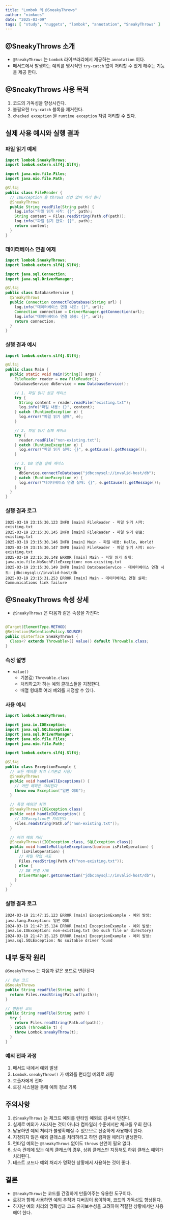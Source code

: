 ```yaml
---
title: "Lombok 의 @SneakyThrows"
author: "nimkoes"
date: "2025-03-09"
tags: [ "study", "nuggets", "lombok", "annotation", "SneakyThrows" ]
---
```


## @SneakyThrows 소개

- `@SneakyThrows` 는 `Lombok` 라이브러리에서 제공하는 `annotation` 이다.
- 메서드에서 발생하는 예외를 명시적인 `try-catch` 없이 처리할 수 있게 해주는 기능을 제공 한다.

## @SneakyThrows 사용 목적

1. 코드의 가독성을 향상시킨다.
2. 불필요한 `try-catch` 블록을 제거한다.
3. `checked exception` 을 `runtime exception` 처럼 처리할 수 있다.

## 실제 사용 예시와 실행 결과

### 파일 읽기 예제

```java
import lombok.SneakyThrows;
import lombok.extern.slf4j.Slf4j;

import java.nio.file.Files;
import java.nio.file.Path;

@Slf4j
public class FileReader {
  // IOException 을 throws 선언 없이 처리 한다
  @SneakyThrows
  public String readFile(String path) {
    log.info("파일 읽기 시작: {}", path);
    String content = Files.readString(Path.of(path));
    log.info("파일 읽기 완료: {}", path);
    return content;
  }
}
```

### 데이터베이스 연결 예제

```java
import lombok.SneakyThrows;
import lombok.extern.slf4j.Slf4j;

import java.sql.Connection;
import java.sql.DriverManager;

@Slf4j
public class DatabaseService {
  @SneakyThrows
  public Connection connectToDatabase(String url) {
    log.info("데이터베이스 연결 시도: {}", url);
    Connection connection = DriverManager.getConnection(url);
    log.info("데이터베이스 연결 성공: {}", url);
    return connection;
  }
}
```

### 실행 결과 예시

```java
import lombok.extern.slf4j.Slf4j;

@Slf4j
public class Main {
  public static void main(String[] args) {
    FileReader reader = new FileReader();
    DatabaseService dbService = new DatabaseService();

    // 1. 파일 읽기 성공 케이스
    try {
      String content = reader.readFile("existing.txt");
      log.info("파일 내용: {}", content);
    } catch (RuntimeException e) {
      log.error("파일 읽기 실패", e);
    }

    // 2. 파일 읽기 실패 케이스
    try {
      reader.readFile("non-existing.txt");
    } catch (RuntimeException e) {
      log.error("파일 읽기 실패: {}", e.getCause().getMessage());
    }

    // 3. DB 연결 실패 케이스
    try {
      dbService.connectToDatabase("jdbc:mysql://invalid-host/db");
    } catch (RuntimeException e) {
      log.error("데이터베이스 연결 실패: {}", e.getCause().getMessage());
    }
  }
}
```

### 실행 결과 로그

```shell
2025-03-19 23:15:30.123 INFO [main] FileReader - 파일 읽기 시작: existing.txt
2025-03-19 23:15:30.145 INFO [main] FileReader - 파일 읽기 완료: existing.txt
2025-03-19 23:15:30.146 INFO [main] Main - 파일 내용: Hello, World!
2025-03-19 23:15:30.147 INFO [main] FileReader - 파일 읽기 시작: non-existing.txt
2025-03-19 23:15:30.148 ERROR [main] Main - 파일 읽기 실패: java.nio.file.NoSuchFileException: non-existing.txt
2025-03-19 23:15:30.149 INFO [main] DatabaseService - 데이터베이스 연결 시도: jdbc:mysql://invalid-host/db
2025-03-19 23:15:31.253 ERROR [main] Main - 데이터베이스 연결 실패: Communications link failure
```

## @SneakyThrows 속성 상세

- `@SneakyThrows` 은 다음과 같은 속성을 가진다:

```java

@Target(ElementType.METHOD)
@Retention(RetentionPolicy.SOURCE)
public @interface SneakyThrows {
  Class<? extends Throwable>[] value() default Throwable.class;
}
```

### 속성 설명

- `value()`
  - 기본값: `Throwable.class`
  - 처리하고자 하는 예외 클래스들을 지정한다.
  - 배열 형태로 여러 예외를 지정할 수 있다.

### 사용 예시

```java
import lombok.SneakyThrows;

import java.io.IOException;
import java.sql.SQLException;
import java.sql.DriverManager;
import java.nio.file.Files;
import java.nio.file.Path;

import lombok.extern.slf4j.Slf4j;

@Slf4j
public class ExceptionExample {
  // 모든 예외를 처리 (기본값 사용)
  @SneakyThrows
  public void handleAllExceptions() {
    // 어떤 예외든 처리된다
    throw new Exception("일반 예외");
  }

  // 특정 예외만 처리
  @SneakyThrows(IOException.class)
  public void handleIOException() {
    // IOException만 처리된다
    Files.readString(Path.of("non-existing.txt"));
  }

  // 여러 예외 처리
  @SneakyThrows({IOException.class, SQLException.class})
  public void handleMultipleExceptions(boolean isFileOperation) {
    if (isFileOperation) {
      // 파일 작업 시도
      Files.readString(Path.of("non-existing.txt"));
    } else {
      // DB 연결 시도
      DriverManager.getConnection("jdbc:mysql://invalid-host/db");
    }
  }
}
```

### 실행 결과 로그

```shell
2024-03-19 21:47:15.123 ERROR [main] ExceptionExample - 예외 발생: java.lang.Exception: 일반 예외
2024-03-19 21:47:15.124 ERROR [main] ExceptionExample - 예외 발생: java.io.IOException: non-existing.txt (No such file or directory)
2024-03-19 21:47:15.125 ERROR [main] ExceptionExample - 예외 발생: java.sql.SQLException: No suitable driver found
```

## 내부 동작 원리

`@SneakyThrows` 는 다음과 같은 코드로 변환된다

```java
// 원본 코드
@SneakyThrows
public String readFile(String path) {
  return Files.readString(Path.of(path));
}

// 변환된 코드
public String readFile(String path) {
  try {
    return Files.readString(Path.of(path));
  } catch (Throwable t) {
    throw Lombok.sneakyThrow(t);
  }
}
```

### 예외 전파 과정

1. 메서드 내에서 예외 발생
2. `Lombok.sneakyThrow()` 가 예외를 런타임 예외로 래핑
3. 호출자에게 전파
4. 로깅 시스템을 통해 예외 정보 기록

## 주의사항

1. `@SneakyThrows` 는 체크드 예외를 런타임 예외로 감싸서 던진다.
2. 실제로 예외가 사라지는 것이 아니라 컴파일러 수준에서만 체크를 우회 한다.
3. 남용하면 예외 처리가 불명확해질 수 있으므로 신중하게 사용해야 한다.
4. 지정되지 않은 예외 클래스를 처리하려고 하면 컴파일 에러가 발생한다.
5. 런타임 예외는 `@SneakyThrows` 없이도 `throws` 선언이 필요 없다.
6. 상속 관계에 있는 예외 클래스의 경우, 상위 클래스만 지정해도 하위 클래스 예외가 처리된다.
7. 테스트 코드나 예외 처리가 명확한 상황에서 사용하는 것이 좋다.

## 결론

- `@SneakyThrows`는 코드를 간결하게 만들어주는 유용한 도구이다.
- 로깅과 함께 사용하면 예외 추적과 디버깅이 용이하며, 코드의 가독성도 향상된다.
- 하지만 예외 처리의 명확성과 코드 유지보수성을 고려하여 적절한 상황에서만 사용해야 한다.
